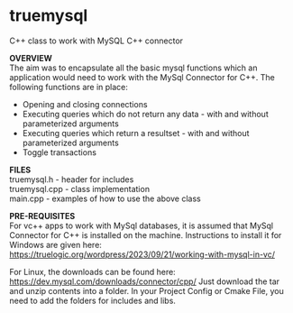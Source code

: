 # truemysql
C++ class to work with MySQL C++ connector

**OVERVIEW**  
The aim was to encapsulate all the basic mysql functions which an application would need to work with the MySql Connector for C++. 
The following functions are in place:
 - Opening and closing connections
 - Executing queries which do not return any data - with and without parameterized arguments
 - Executing queries which return a resultset - with and without parameterized arguments
 - Toggle transactions


**FILES**  
truemysql.h - header for includes  
truemysql.cpp - class implementation  
main.cpp - examples of how to use the above class  

**PRE-REQUISITES**  
For vc++ apps to work with MySql databases, it is assumed that MySql Connector for C++ is installed on the machine. Instructions to install it for Windows are given here:
https://truelogic.org/wordpress/2023/09/21/working-with-mysql-in-vc/

For Linux, the downloads can be found here: https://dev.mysql.com/downloads/connector/cpp/
Just download the tar and unzip contents into a folder. In your Project Config or Cmake File, you need to add the folders for includes and libs.


